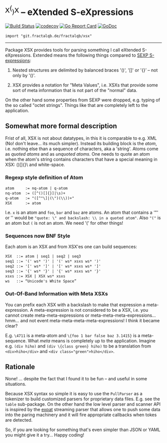 # ![XSX-Logo](doc/xsx-logo.png?raw=true) – eXtended S-eXpressions
[![Build Status](https://travis-ci.org/fractalqb/xsx.svg)](https://travis-ci.org/fractalqb/xsx)
[![codecov](https://codecov.io/gh/fractalqb/xsx/branch/master/graph/badge.svg)](https://codecov.io/gh/fractalqb/xsx)
[![Go Report Card](https://goreportcard.com/badge/github.com/fractalqb/xsx)](https://goreportcard.com/report/github.com/fractalqb/xsx)
[![GoDoc](https://godoc.org/github.com/fractalqb/xsx?status.svg)](https://godoc.org/github.com/fractalqb/xsx)

`import "git.fractalqb.de/fractalqb/xsx"`

---

Package XSX provides tools for parsing something I call eXtended
S-eXpressions.  Extended means the following things compared to
[SEXP S-expressions](https://people.csail.mit.edu/rivest/sexp.html):

1. Nested structures are delimited by balanced braces '()', '[]' or
   '{}’ – not only by '()'.

2. XSX provides a notation for "Meta Values", i.e. XSXs that provide
   some sort of meta information that is not part of the "normal"
   data.

On the other hand some properties from SEXP were dropped, e.g. typing
of the so called "octet strings". Things like that are completely left
to the application.

## Somewhat more formal description

Frist of all, XSX is not about datatypes, in this it is comparable to
e.g. XML (No! don't leave… its much simpler). Instead its building
block is the _atom_, i.e. nothing else than a sequence of characters,
aka a 'string'. Atoms come as _quoted atoms_ and as _unquoted
atoms_. One needs to quote an atom when the atom's string contains
characters that have a special meaning in XSX: ()[]{}\ and
white-space.

### Regexp style definition of Atom

    atom     := nq-atom | q-atom
    nq-atom  := ([^()[]{}]|\s)+
	q-atom   := "([^"\]|(\")(\\))+"
	XSX      := atom

I.e. `x` is an atom and `foo`, `bar` and `baz` are atoms. An atom that
contains a '"' or '\' would be `"quote: \" and backslash: \\ in a
quoted atom"`.  Also `"("` is an atom but `(` is not an atom. We need
'(' for other things!

### Sequences now BNF Style

Each atom is an XSX and from XSX'es one can build sequences:

    XSX  ::= atom | seq1 | seq2 | seq3
    seq1 ::= '(' ws* ')' | '(' ws* xsxs ws* ')'
    seq2 ::= '[' ws* ']' | '[' ws* xsxs ws* ']'
    seq3 ::= '{' ws* '}' | '{' ws* xsxs ws* '}'
    xsxs ::= XSX | XSX ws* xsxs
    ws   ::= “Unicode's White Space”

### Out-Of-Band Information with Meta XSXs

You can prefix each XSX with a backslash to make that expression a
meta-expression. A meta-expression is not considered to be a XSX,
i.e. you cannot create meta-meta-expressions or
meta-meta-meta-expressions… hmm… and not event
meta-meta-meta-meta-expressions! I think it became clear?

E.g. `\4711` is a meta-atom and `\{foo 1 bar false baz 3.1415}` is a
meta-sequence. What _meta_ means is completely up to the
application. Imagine e.g. `(div hiho)` and `(div \{class green} hiho)`
to be a translation from `<div>hiho</div>` and `<div
class="green">hiho</div>`.

## Rationale

None! … despite the fact that I found it to be fun – and useful in
some situations.

Because XSX syntax so simple it is easy to use the `PullParser` as a
tokenizer to build customized parsers for proprietary data
files. E.g. see the `table` sub-package. On the other hand the low
level parser and scanner API is inspired by the
[expat](https://libexpat.github.io/) streaming parser that allows one
to push some data into the paring machinery and it will fire
appropriate callbacks when tokes are detected.

So, if you are looking for something that's even simpler than JSON or
YAML you might give it a try… Happy coding!

